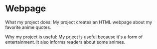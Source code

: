 # Webpage

What my project does:
  My project creates an HTML webpage about my favorite anime quotes.
  
Why my project is useful:
  My prject is useful because it's a form of entertainment. It also informs readers about some animes.
